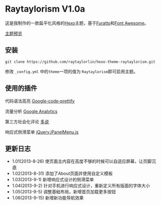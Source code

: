 # Raytaylorism V1.0a

这是我制作的一款扁平化风格的[Hexo]主题，基于[Furatto]和[Font Awesome]。

[主题预览]

## 安装

```
git clone https://github.com/raytaylorlin/hexo-theme-raytaylorism.git
```

修改 `_config.yml` 中的`theme`一项的值为 `Raytaylorism`即可启用主题。

## 使用的插件

代码语法高亮 [Google-code-prettify]

流量分析 [Google Analytics]

第三方社会化评论 [多说]

响应式侧滑菜单 [jQuery.jPanelMenu.js]

## 更新日志

* 1.01(2013-8-26) 使页面主内容在高度不够的时候可以自适应屏幕，让页脚沉底
* 1.02(2013-8-31) 添加了About页面并使用自定义模板
* 1.03(2013-9-1) 新增响应式设计的侧滑菜单
* 1.04(2013-9-2) 针对手机进行响应式设计，重新定义所有版面的字体大小
* 1.05(2013-9-5) 调整基础布局，新增首页加载更多按钮
* 1.06(2013-9-15) 新增新功能导航效果

[Hexo]: http://zespia.tw/hexo/
[主题预览]: http://raytaylorlin.com/
[Google-code-prettify]: https://code.google.com/p/google-code-prettify/
[Google Analytics]: http://www.google.com/analytics/
[Furatto]: http://icalialabs.github.io/furatto/
[Font Awesome]: http://fortawesome.github.io/Font-Awesome/
[多说]: http://duoshuo.com/
[jQuery.jPanelMenu.js]: http://jpanelmenu.com/
